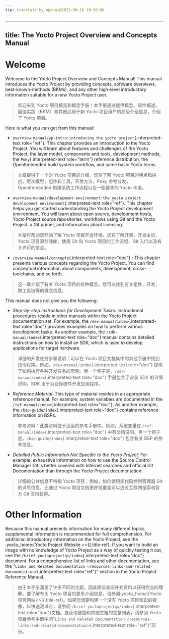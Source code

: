 ```yaml
---
tip: translate by openai@2023-06-10 10:50:06
...
```

---
title: The Yocto Project Overview and Concepts Manual
-----------------------------------------------------

# Welcome

Welcome to the Yocto Project Overview and Concepts Manual! This manual introduces the Yocto Project by providing concepts, software overviews, best-known-methods (BKMs), and any other high-level introductory information suitable for a new Yocto Project user.

> 欢迎来到 Yocto 项目概览和概念手册！本手册通过提供概念、软件概述、最佳实践（BKM）和其他适用于新 Yocto 项目用户的高级介绍信息，介绍了 Yocto 项目。

Here is what you can get from this manual:

- `overview-manual/yp-intro:introducing the yocto project`{.interpreted-text role="ref"}*:* This chapter provides an introduction to the Yocto Project. You will learn about features and challenges of the Yocto Project, the layer model, components and tools, development methods, the `Poky`{.interpreted-text role="term"} reference distribution, the OpenEmbedded build system workflow, and some basic Yocto terms.

> 本章提供了一个对 Yocto 项目的介绍。您将了解 Yocto 项目的特点和挑战，层次模型，组件和工具，开发方法，Poky 参考分发，OpenEmbedded 构建系统工作流程以及一些基本的 Yocto 术语。

- `overview-manual/development-environment:the yocto project development environment`{.interpreted-text role="ref"}*:* This chapter helps you get started understanding the Yocto Project development environment. You will learn about open source, development hosts, Yocto Project source repositories, workflows using Git and the Yocto Project, a Git primer, and information about licensing.

> 本章将帮助您开始了解 Yocto 项目开发环境。您将了解开源、开发主机、Yocto 项目源存储库、使用 Git 和 Yocto 项目的工作流程、Git 入门以及有关许可的信息。

- `/overview-manual/concepts`{.interpreted-text role="doc"} *:* This chapter presents various concepts regarding the Yocto Project. You can find conceptual information about components, development, cross-toolchains, and so forth.

> 这一章介绍了有关 Yocto 项目的各种概念。您可以找到有关组件，开发，跨工具链等的概念信息。

This manual does not give you the following:

- *Step-by-step Instructions for Development Tasks:* Instructional procedures reside in other manuals within the Yocto Project documentation set. For example, the `/dev-manual/index`{.interpreted-text role="doc"} provides examples on how to perform various development tasks. As another example, the `/sdk-manual/index`{.interpreted-text role="doc"} manual contains detailed instructions on how to install an SDK, which is used to develop applications for target hardware.

> 详细的开发任务步骤说明：可以在 Yocto 项目文档集中的其他手册中找到指令程序。例如，`/dev-manual/index`{.interpreted-text role="doc"} 提供了如何执行各种开发任务的示例。另一个例子是，`/sdk-manual/index`{.interpreted-text role="doc"} 手册包含了安装 SDK 的详细说明，SDK 用于为目标硬件开发应用程序。

- *Reference Material:* This type of material resides in an appropriate reference manual. For example, system variables are documented in the `/ref-manual/index`{.interpreted-text role="doc"}. As another example, the `/bsp-guide/index`{.interpreted-text role="doc"} contains reference information on BSPs.

> 参考资料：此类资料位于适当的参考手册中。例如，系统变量在 `/ref-manual/index`{.interpreted-text role="doc"} 中有文档说明。另一个例子是，`/bsp-guide/index`{.interpreted-text role="doc"} 包含有关 BSP 的参考信息。

- *Detailed Public Information Not Specific to the Yocto Project:* For example, exhaustive information on how to use the Source Control Manager Git is better covered with Internet searches and official Git Documentation than through the Yocto Project documentation.

> 详细的公共信息不特指 Yocto 项目：例如，如何使用源代码控制管理器 Git 的详尽信息，比通过 Yocto 项目文档更好地覆盖可以通过互联网搜索和官方 Git 文档获得。

# Other Information

Because this manual presents information for many different topics, supplemental information is recommended for full comprehension. For additional introductory information on the Yocto Project, see the :yocto_home:[Yocto Project Website \<\>]{.title-ref}. If you want to build an image with no knowledge of Yocto Project as a way of quickly testing it out, see the `/brief-yoctoprojectqs/index`{.interpreted-text role="doc"} document. For a comprehensive list of links and other documentation, see the \"`Links and Related Documentation <resources-links-and-related-documentation>`{.interpreted-text role="ref"}\" section in the Yocto Project Reference Manual.

> 由于本手册涵盖了许多不同的主题，因此建议查阅补充资料以获得完全的理解。要了解有关 Yocto 项目的更多介绍信息，请参阅:yocto_home:[Yocto 项目网站\<\>]{.title-ref}。如果您想要构建一个没有 Yocto 项目知识的镜像，以快速测试它，请参阅 `/brief-yoctoprojectqs/index`{.interpreted-text role="doc"}文档。要获取链接和其他文档的完整列表，请参阅 Yocto 项目参考手册中的“`Links and Related Documentation <resources-links-and-related-documentation>`{.interpreted-text role="ref"}”部分。
